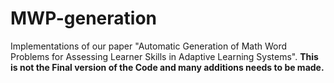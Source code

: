 # MWP-generation
Implementations of our paper "Automatic Generation of Math Word Problems for Assessing Learner Skills in Adaptive Learning Systems".
**This is not the Final version of the Code and many additions needs to be made.**
